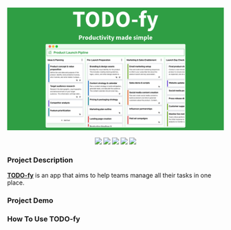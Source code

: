 ![Chatspy - Team communication app!](./docSource/banner.png "Chatspy")

<div align="center">

<img src="https://img.shields.io/badge/mysql-4479A1.svg?style=for-the-badge&logo=mysql&logoColor=white">

<img src="https://img.shields.io/badge/node.js-6DA55F?style=for-the-badge&logo=node.js&logoColor=white">

<img src="https://img.shields.io/badge/react-%2320232a.svg?style=for-the-badge&logo=react&logoColor=%2361DAFB">

<img src="https://img.shields.io/badge/typescript-%23007ACC.svg?style=for-the-badge&logo=typescript&logoColor=white">

<img src="https://img.shields.io/badge/AWS-%23FF9900.svg?style=for-the-badge&logo=amazon-aws&logoColor=white">
</div>

### Project Description

**[TODO-fy](https://main.d23xp5k9zvq0zh.amplifyapp.com/)** is an app that aims to help teams manage all their tasks in one place.

### Project Demo

### How To Use TODO-fy

